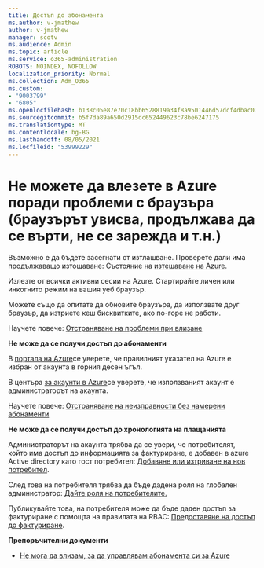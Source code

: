 ```yaml
---
title: Достъп до абонамента
ms.author: v-jmathew
author: v-jmathew
manager: scotv
ms.audience: Admin
ms.topic: article
ms.service: o365-administration
ROBOTS: NOINDEX, NOFOLLOW
localization_priority: Normal
ms.collection: Adm_O365
ms.custom:
- "9003799"
- "6805"
ms.openlocfilehash: b138c05e87e70c18bb6528819a34f8a9501446d57dcf4dbac0734f70fbc3466b
ms.sourcegitcommit: b5f7da89a650d2915dc652449623c78be6247175
ms.translationtype: MT
ms.contentlocale: bg-BG
ms.lasthandoff: 08/05/2021
ms.locfileid: "53999229"
---
```

# <a name="unable-to-sign-in-azure-due-to-browser-issues-browser-hangs-keeps-spinning-does-not-load-etc"></a>Не можете да влезете в Azure поради проблеми с браузъра (браузърът увисва, продължава да се върти, не се зарежда и т.н.)

Възможно е да бъдете засегнати от изтлашване. Проверете дали има продължаващо изтощаване: Състояние на [изтещаване на Azure](https://status.azure.com/status/history/).

Излезте от всички активни сесии на Azure. Стартирайте личен или инкогнито режим на вашия уеб браузър.

Можете също да опитате да обновите браузъра, да използвате друг браузър, да изтриете кеш бисквитките, ако по-горе не работи.

Научете повече: [Отстраняване на проблеми при влизане](https://support.microsoft.com/help/4042961/troubleshoot-why-you-can-t-sign-in-to-manage-your-azure-subscription)

**Не може да се получи достъп до абонаменти**

В [портала на Azure](https://portal.azure.com/)се уверете, че правилният указател на Azure е избран от акаунта в горния десен ъгъл.

В центъра [за акаунти в Azure](https://account.windowsazure.com/Subscriptions)се уверете, че използваният акаунт е администраторът на акаунта.

Научете повече: [Отстраняване на неизправности без намерени абонаменти](https://docs.microsoft.com/azure/billing/billing-no-subscriptions-found?WT.mc_id=Portal-Microsoft_Azure_Support)

**Не може да се получи достъп до хронологията на плащанията**

Администраторът на акаунта трябва да се увери, че потребителят, който има достъп до информацията за фактуриране, е добавен в azure Active directory като гост потребител: [Добавяне или изтриване на нов потребител](https://docs.microsoft.com/azure/active-directory/fundamentals/add-users-azure-active-directory?WT.mc_id=Portal-Microsoft_Azure_Support).

След това на потребителя трябва да бъде дадена роля на глобален администратор: [Дайте роля на потребителите.](https://docs.microsoft.com/azure/active-directory/fundamentals/active-directory-users-assign-role-azure-portal?WT.mc_id=Portal-Microsoft_Azure_Support)

Публикувайте това, на потребителя може да бъде даден достъп за фактуриране с помощта на правилата на RBAC: [Предоставяне на достъп до фактуриране](https://docs.microsoft.com/azure/billing/billing-manage-access?WT.mc_id=Portal-Microsoft_Azure_Support).

**Препоръчителни документи**

-   [Не мога да влизам, за да управлявам абонамента си за Azure](https://docs.microsoft.com/azure/billing-cannot-login-subscription?WT.mc_id=Portal-Microsoft_Azure_Support)